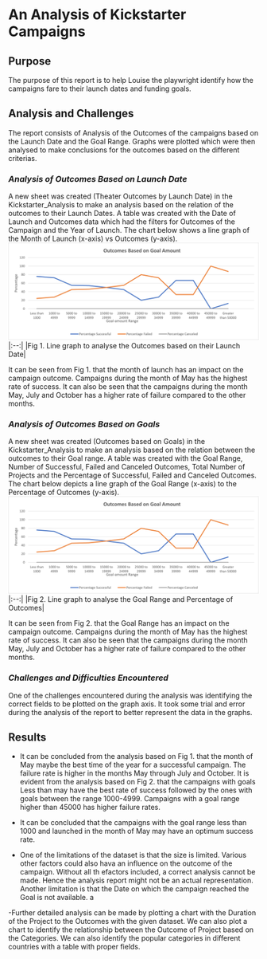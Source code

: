# An Analysis of Kickstarter Campaigns
## Purpose
The purpose of this report is to help Louise the playwright identify how the campaigns fare to their launch dates and funding goals. 

## Analysis and Challenges
The report consists of Analysis of the Outcomes of the campaigns based on the Launch Date and the Goal Range. Graphs were plotted which were then analysed to make conclusions for the outcomes based on the different criterias.

### *Analysis of Outcomes Based on Launch Date*
A new sheet was created (Theater Outcomes by Launch Date) in the Kickstarter_Analysis to make an analysis based on the relation of the outcomes to their Launch Dates. A table was created with the Date of Launch and Outcomes data which had the filters for Outcomes of the Campaign and the Year of Launch. The chart below shows a line graph of the Month of Launch (x-axis) vs Outcomes (y-axis).
![Theater_Outcomes_vs_Launch.png](https://github.com/chinzjay/Kickstarter_Analysis/blob/main/Outcomes_vs_Goals.png)
|:--:|
|Fig 1. Line graph to analyse the Outcomes based on their Launch Date|

It can be seen from Fig 1. that the month of launch has an impact on the campaign outcome. Campaigns during the month of May has the highest rate of success. It can also be seen that the campaigns during the month May, July and October has a higher rate of failure compared to the other months.

### *Analysis of Outcomes Based on Goals*
A new sheet was created (Outcomes based on Goals) in the Kickstarter_Analysis to make an analysis based on the relation between the outcomes to their Goal range. A table was created with the Goal Range, Number of Successful, Failed and Canceled Outcomes, Total Number of Projects and the Percentage of Successful, Failed and Canceled Outcomes. The chart below depicts a line graph of the Goal Range (x-axis) to the Percentage of Outcomes (y-axis).
![Outcomes_vs_Goals.png](https://github.com/chinzjay/Kickstarter_Analysis/blob/main/Outcomes_vs_Goals.png)
|:--:|
|Fig 2. Line graph to analyse the Goal Range and Percentage of Outcomes|

It can be seen from Fig 2. that the Goal Range has an impact on the campaign outcome. Campaigns during the month of May has the highest rate of success. It can also be seen that the campaigns during the month May, July and October has a higher rate of failure compared to the other months.
 
### *Challenges and Difficulties Encountered*
One of the challenges encountered during the analysis was identifying the correct fields to be plotted on the graph axis. It took some trial and error during the analysis of the report to better represent the data in the graphs.  

## Results 
- It can be concluded from the analysis based on Fig 1. that the month of May maybe the best time of the year for a successful campaign. The failure rate is higher in the months May through July and October. It is evident from the analysis based on Fig 2. that the campaigns with goals Less than may have the best rate of success followed by the ones with goals between the range 1000-4999. Campaigns with a goal range higher than 45000 has higher failure rates.

- It can be concluded that the campaigns with the goal range less than 1000 and launched in the month of May may have an optimum success rate.

- One of the limitations of the dataset is that the size is limited. Various other factors could also hava an influence on the outcome of the campaign. Without all th efactors included, a correct analysis cannot be made. Hence the analysis report might not be an actual representation. Another limitation is that the Date on which the campaign reached the Goal is not available. a

-Further detailed analysis can be made by plotting a chart with the Duration of the Project to the Outcomes with the given dataset. We can also plot a chart to identify the relationship between the Outcome of Project based on the Categories.  We can also identify the popular categories in different countries with a table with proper fields.

